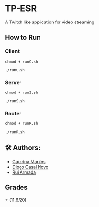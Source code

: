# TP-ESR

A Twitch like application for video streaming

## How to Run

### Client

``` 
chmod + runC.sh
    
./runC.sh
 ```
 
 ### Server
 
 ```
 chmod + runS.sh
    
 ./runS.sh
 ```
 
### Router
 
 ```
 chmod + runR.sh
    
 ./runR.sh
 ```
 
 ## 🛠 Authors:
* [Catarina Martins](https://github.com/CatarinaMorales)
* [Diogo Casal Novo](https://github.com/DCasalNovo)
* [Rui Armada](https://github.com/RuiArmada)

## Grades
⭐ (11.6/20)
